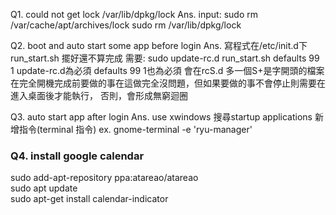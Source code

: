 Q1. could not get lock /var/lib/dpkg/lock
Ans. 
  input:
    sudo rm /var/cache/apt/archives/lock
    sudo rm /var/lib/dpkg/lock

Q2. boot and auto start some app before login
Ans.
  寫程式在/etc/init.d下 run_start.sh
  擺好還不算完成
  需要: sudo update-rc.d run_start.sh defaults 99 1
  update-rc.d為必須 defaults 99 1也為必須 會在rcS.d 多一個S+是字開頭的檔案
  在完全開機完成前要做的事在這做完全沒問題，但如果要做的事不會停止則需要在進入桌面後才能執行，
  否則，會形成無窮迴圈

Q3. auto start app after login
Ans. 
  use xwindows
  搜尋startup applications
  新增指令(terminal 指令)
  ex. gnome-terminal -e 'ryu-manager'

### Q4. install google calendar
  sudo add-apt-repository ppa:atareao/atareao  
  sudo apt update  
  sudo apt-get install calendar-indicator  
